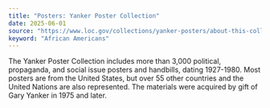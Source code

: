 ```yaml
---
title: "Posters: Yanker Poster Collection"
date: 2025-06-01
source: "https://www.loc.gov/collections/yanker-posters/about-this-collection/"
keyword: "African Americans"
---
```


The Yanker Poster Collection includes more than 3,000 political, propaganda, and social issue posters and handbills, dating 1927-1980. Most posters are from the United States, but over 55 other countries and the United Nations are also represented. The materials were acquired by gift of Gary Yanker in 1975 and later.